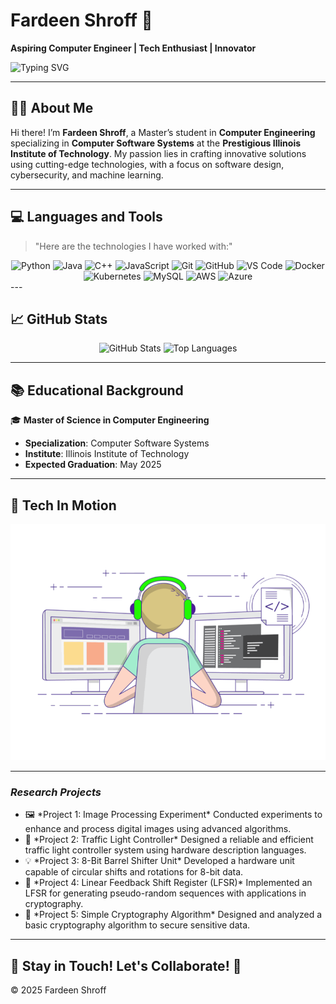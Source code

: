 # Fardeen Shroff 🌟  
**Aspiring Computer Engineer | Tech Enthusiast | Innovator**

![Typing SVG](https://readme-typing-svg.demolab.com?font=Fira+Code&weight=600&size=25&pause=1000&color=FFD700&background=000000&center=true&vCenter=true&width=450&lines=Welcome+to+my+GitHub+Profile!;I'm+Fardeen+Shroff!;Let's+build+something+amazing!;Happy+Coding!)

---

## 👨‍💻 About Me  
Hi there! I’m **Fardeen Shroff**, a Master’s student in **Computer Engineering** specializing in **Computer Software Systems** at the **Prestigious Illinois Institute of Technology**. My passion lies in crafting innovative solutions using cutting-edge technologies, with a focus on software design, cybersecurity, and machine learning.

---
## 💻 Languages and Tools

> "Here are the technologies I have worked with:"

<div align="center">
  
  <!-- Programming Languages -->
  <img src="https://img.shields.io/badge/-Python-3776AB?style=for-the-badge&logo=python&logoColor=white" alt="Python" />
  <img src="https://img.shields.io/badge/-Java-007396?style=for-the-badge&logo=java&logoColor=white" alt="Java" />
  <img src="https://img.shields.io/badge/-C++-00599C?style=for-the-badge&logo=cplusplus&logoColor=white" alt="C++" />
  <img src="https://img.shields.io/badge/-JavaScript-F7DF1E?style=for-the-badge&logo=javascript&logoColor=black" alt="JavaScript" />
  
  <!-- Tools and Frameworks -->
  <img src="https://img.shields.io/badge/-Git-F05032?style=for-the-badge&logo=git&logoColor=white" alt="Git" />
  <img src="https://img.shields.io/badge/-GitHub-181717?style=for-the-badge&logo=github&logoColor=white" alt="GitHub" />
  <img src="https://img.shields.io/badge/-VS%20Code-007ACC?style=for-the-badge&logo=visualstudiocode&logoColor=white" alt="VS Code" />
  <img src="https://img.shields.io/badge/-Docker-2496ED?style=for-the-badge&logo=docker&logoColor=white" alt="Docker" />
  <img src="https://img.shields.io/badge/-Kubernetes-326CE5?style=for-the-badge&logo=kubernetes&logoColor=white" alt="Kubernetes" />

  <!-- Database and Cloud -->
  <img src="https://img.shields.io/badge/-MySQL-4479A1?style=for-the-badge&logo=mysql&logoColor=white" alt="MySQL" />
  <img src="https://img.shields.io/badge/-AWS-232F3E?style=for-the-badge&logo=amazonaws&logoColor=white" alt="AWS" />
  <img src="https://img.shields.io/badge/-Azure-0078D4?style=for-the-badge&logo=microsoftazure&logoColor=white" alt="Azure" />
  
</div>
---

## 📈 GitHub Stats  

<div align="center">
  <img src="https://github-readme-stats.vercel.app/api?username=FardeenShroff&show_icons=true&theme=radical" alt="GitHub Stats" />
  <img src="https://github-readme-stats.vercel.app/api/top-langs/?username=FardeenShroff&layout=compact&theme=radical" alt="Top Languages" />
</div>

---

## 📚 Educational Background  
🎓 **Master of Science in Computer Engineering**  
- **Specialization**: Computer Software Systems  
- **Institute**: Illinois Institute of Technology  
- **Expected Graduation**: May 2025  

---

## 🌟 Tech In Motion  
![Coding Animation](https://raw.githubusercontent.com/devSouvik/devSouvik/master/gif3.gif)

---

### *Research Projects*

<ul>
  <li>🖼️ *Project 1: Image Processing Experiment*  
      Conducted experiments to enhance and process digital images using advanced algorithms.</li>
  <li>🚦 *Project 2: Traffic Light Controller*  
      Designed a reliable and efficient traffic light controller system using hardware description languages.</li>
  <li>💡 *Project 3: 8-Bit Barrel Shifter Unit*  
      Developed a hardware unit capable of circular shifts and rotations for 8-bit data.</li>
  <li>🔄 *Project 4: Linear Feedback Shift Register (LFSR)*  
      Implemented an LFSR for generating pseudo-random sequences with applications in cryptography.</li>
  <li>🔐 *Project 5: Simple Cryptography Algorithm*  
      Designed and analyzed a basic cryptography algorithm to secure sensitive data.</li>
</ul>

---

## 🚀 Stay in Touch! Let's Collaborate! 🚀


© 2025 Fardeen Shroff
